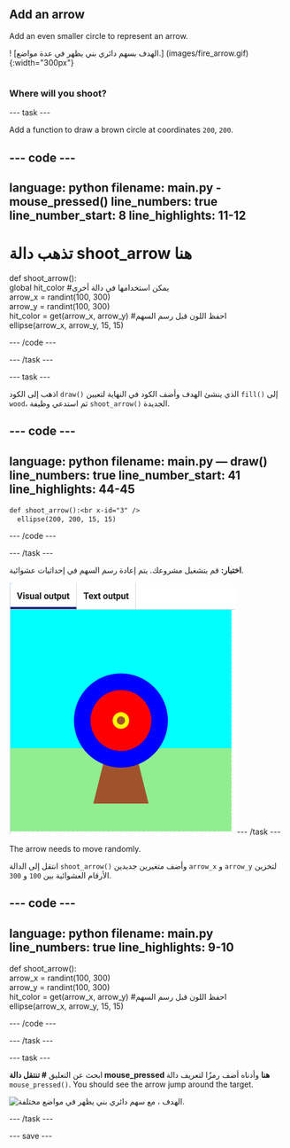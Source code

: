 ## Add an arrow

<div style="display: flex; flex-wrap: wrap">
<div style="flex-basis: 200px; flex-grow: 1; margin-right: 15px;">
Add an even smaller circle to represent an arrow.
</div>
<div>

! [الهدف بسهم دائري بني يظهر في عدة مواضع.] (images/fire_arrow.gif){:width="300px"}

</div>
</div>

### Where will you shoot?

--- task ---

Add a function to draw a brown circle at coordinates `200`, `200`.

--- code ---
---
language: python filename: main.py - mouse_pressed() line_numbers: true line_number_start: 8
line_highlights: 11-12
---
# تذهب دالة shoot_arrow هنا
def shoot_arrow():    
global hit_color #يمكن استخدامها في دالة أخرى     
arrow_x = randint(100, 300)     
arrow_y = randint(100, 300)     
hit_color = get(arrow_x, arrow_y) #احفظ اللون قبل رسم السهم     
ellipse(arrow_x, arrow_y, 15, 15)

--- /code ---

--- /task ---

--- task ---

اذهب إلى الكود `draw()` الذي ينشئ الهدف وأضف الكود في النهاية لتعيين `fill()` إلى `wood`، ثم استدعي وظيفة `shoot_arrow()` الجديدة.

--- code ---
---
language: python filename: main.py — draw() line_numbers: true line_number_start: 41
line_highlights: 44-45
---

    def shoot_arrow():<br x-id="3" />
      ellipse(200, 200, 15, 15)

--- /code ---

--- /task ---

**اختبار:** قم بتشغيل مشروعك. يتم إعادة رسم السهم في إحداثيات عشوائية.

![a brown arrow circle in the centre of the target](images/arrow-centre.png) --- /task ---

The arrow needs to move randomly.

انتقل إلى الدالة `shoot_arrow()` وأضف متغيرين جديدين `arrow_x` و `arrow_y` لتخزين الأرقام العشوائية بين `100` و `300`.

--- code ---
---
language: python filename: main.py line_numbers: true
line_highlights: 9-10
---
def shoot_arrow():    
arrow_x = randint(100, 300)    
arrow_y = randint(100, 300)    
hit_color = get(arrow_x, arrow_y) #احفظ اللون قبل رسم السهم   
ellipse(arrow_x, arrow_y, 15, 15)

--- /code ---

--- /task ---


--- task ---


ابحث عن التعليق **# تنتقل دالة mouse_pressed هنا** وأدناه أضف رمزًا لتعريف دالة `mouse_pressed()`. You should see the arrow jump around the target.

![الهدف ، مع سهم دائري بني يظهر في مواضع مختلفة.](images/fire_arrow.gif)

--- /task ---

--- save ---

